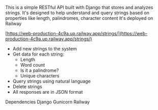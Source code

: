 
This is a simple RESTful API built with Django that stores and analyzes strings.
It's designed to help understand and query strings based on properties like length, palindromes, character content
It's deployed on Railway

[https://web-production-4c9a.up.railway.app/strings/](https://web-production-4c9a.up.railway.app/strings/)


- Add new strings to the system
- Get data for each string:
  - Length
  - Word count
  - Is it a palindrome?
  - Unique characters
- Query strings using natural language
- Delete strings
- All responses are in JSON format

 Dependencies
Django 
Gunicorn 
Railway 